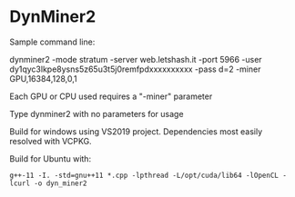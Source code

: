 # DynMiner2

Sample command line:

dynminer2 -mode stratum -server web.letshash.it -port 5966 -user dy1qyc3lkpe8ysns5z65u3t5j0remfpdxxxxxxxxxx -pass d=2 -miner GPU,16384,128,0,1

Each GPU or CPU used requires a "-miner" parameter

Type dynminer2 with no parameters for usage

Build for windows using VS2019 project.  Dependencies most easily resolved with VCPKG.

Build for Ubuntu with:

```
g++-11 -I. -std=gnu++11 *.cpp -lpthread -L/opt/cuda/lib64 -lOpenCL -lcurl -o dyn_miner2
```
